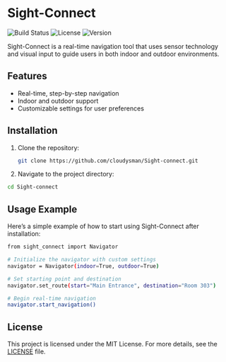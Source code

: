 # Sight-Connect

![Build Status](https://img.shields.io/badge/build-passing-brightgreen)
![License](https://img.shields.io/badge/license-MIT-blue)
![Version](https://img.shields.io/badge/version-1.0.0-blue)

Sight-Connect is a real-time navigation tool that uses sensor technology and visual input to guide users in both indoor and outdoor environments.

## Features
- Real-time, step-by-step navigation
- Indoor and outdoor support
- Customizable settings for user preferences

## Installation
1. Clone the repository:
   ```bash
   git clone https://github.com/cloudysman/Sight-connect.git
   ```
2. Navigate to the project directory:
  ```bash
  cd Sight-connect
  ```
## Usage Example
Here’s a simple example of how to start using Sight-Connect after installation:
  ```bash
from sight_connect import Navigator

# Initialize the navigator with custom settings
navigator = Navigator(indoor=True, outdoor=True)

# Set starting point and destination
navigator.set_route(start="Main Entrance", destination="Room 303")

# Begin real-time navigation
navigator.start_navigation()
   ```
## License

This project is licensed under the MIT License. For more details, see the [LICENSE](./LICENSE.md) file.
